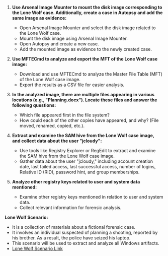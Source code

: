 
1. **Use Arsenal Image Mounter to mount the disk image corresponding to the Lone Wolf case. Additionally, create a case in Autopsy and add the same image as evidence:**
   - Open Arsenal Image Mounter and select the disk image related to the Lone Wolf case.
   - Mount the disk image using Arsenal Image Mounter.
   - Open Autopsy and create a new case.
   - Add the mounted image as evidence to the newly created case.

2. **Use MFTECmd to analyze and export the MFT of the Lone Wolf case image:**
   - Download and use MFTECmd to analyze the Master File Table (MFT) of the Lone Wolf case image.
   - Export the results as a CSV file for easier analysis.

3. **In the analyzed image, there are multiple files appearing in various locations (e.g., "Planning.docx"). Locate these files and answer the following questions:**
   - Which file appeared first in the file system?
   - How could each of the other copies have appeared, and why? (File moved, renamed, copied, etc.).

4. **Extract and examine the SAM hive from the Lone Wolf case image, and collect data about the user "jcloudy":**
   - Use tools like Registry Explorer or RegEdit to extract and examine the SAM hive from the Lone Wolf case image.
   - Gather data about the user "jcloudy," including account creation date, last failed access, last successful access, number of logins, Relative ID (RID), password hint, and group memberships.

5. **Analyze other registry keys related to user and system data mentioned:**
   - Examine other registry keys mentioned in relation to user and system data.
   - Collect relevant information for forensic analysis.

**Lone Wolf Scenario:**
- It is a collection of materials about a fictional forensic case.
- It involves an individual suspected of planning a shooting, reported by his brother. As a result, the police have seized his laptop.
- This scenario will be used to extract and analyze all Windows artifacts.
- [Lone Wolf Scenario Link](https://digitalcorpora.org/corpora/scenarios/2018-lone-wolf-scenario)


